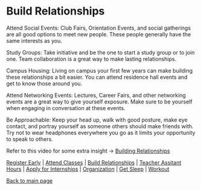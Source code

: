 # Build Relationships

Attend Social Events: Club Fairs, Orientation Events, and social gatherings are all good options to meet new people. These people generally have the same interests as you.

Study Groups: Take initiative and be the one to start a study group or to join one. Team collaboration is a great way to make lasting relationships. 

Campus Housing: Living on campus your first few years can make building these relationships a bit easier. You can attend residence hall events and get to know those around you.

Attend Networking Events: Lectures, Career Fairs, and other networking events are a great way to give yourself exposure. Make sure to be yourself when engaging in conversation at these events.

Be Approachable: Keep your head up, walk with good posture, make eye contact, and portray yourself as someone others should make friends with. Try not to wear headphones everywhere you go as it limits your opportunity to 
speak to others.

Refer to this video for some extra insight -> [Building Relationships](https://www.youtube.com/watch?v=ZGMGTbQeWSQ)

[Register Early](https://github.com/wardenevanMU/IT1600MarkdownFinal/blob/Master/Register.md) | 
[Attend Classes](https://github.com/wardenevanMU/IT1600MarkdownFinal/blob/Master/AttendClasses.md) | 
[Build Relationships](https://github.com/wardenevanMU/IT1600MarkdownFinal/blob/Master/BuildRelationships.md) |
[Teacher Assitant Hours](https://github.com/wardenevanMU/IT1600MarkdownFinal/blob/Master/TAHours.md) |
[Apply for Internships](https://github.com/wardenevanMU/IT1600MarkdownFinal/blob/Master/Internships.md) | 
[Organization](https://github.com/wardenevanMU/IT1600MarkdownFinal/blob/Master/Organization.md) | 
[Get Sleep](https://github.com/wardenevanMU/IT1600MarkdownFinal/blob/Master/Sleep.md) | 
[Workout](https://github.com/wardenevanMU/IT1600MarkdownFinal/blob/Master/Workout.md)
<br/> 

[Back to main page](https://github.com/wardenevanMU/IT1600MarkdownFinal/blob/Master/README.md)
